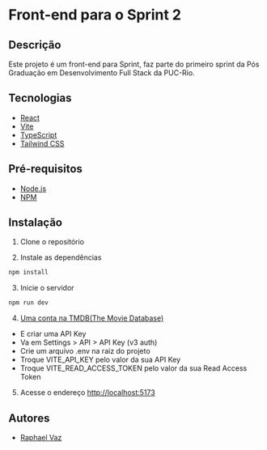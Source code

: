 # Front-end para o Sprint 2
## Descrição
Este projeto é um front-end para Sprint, faz parte do primeiro sprint da Pós Graduação em Desenvolvimento Full Stack da PUC-Rio.

## Tecnologias
- [React](https://reactjs.org/)
- [Vite](https://vitejs.dev/)
- [TypeScript](https://www.typescriptlang.org/)
- [Tailwind CSS](https://tailwindcss.com/)

## Pré-requisitos
- [Node.js](https://nodejs.org/en/)
- [NPM](https://www.npmjs.com/)



## Instalação
1. Clone o repositório

2. Instale as dependências
```bash
npm install
```

3. Inicie o servidor
```bash
npm run dev
```
4. [Uma conta na TMDB(The Movie Database)](https://www.themoviedb.org/)
  - E criar uma API Key
  - Va em Settings > API > API Key (v3 auth)
  - Crie um arquivo .env na raiz do projeto
  - Troque VITE_API_KEY pelo valor da sua API Key
  - Troque VITE_READ_ACCESS_TOKEN pelo valor da sua Read Access Token

5. Acesse o endereço [http://localhost:5173](http://localhost:5173)


## Autores
- [Raphael Vaz](http://github.com/wrath-codes)